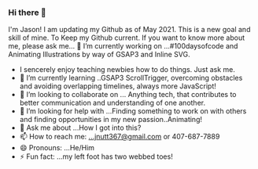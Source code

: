### Hi there 👋
I'm Jason! I am updating my Github as of May 2021. 
This is a new goal and skill of mine. To Keep my Github current. If you want to know more about me, please ask me...
🔭 I’m currently working on ...#100daysofcode and Animating Illustrations by way of GSAP3 and Inline SVG.
- I sencerely enjoy teaching newbies how to do things. Just ask me.          
- 🌱 I’m currently learning ..GSAP3 ScrollTrigger, overcoming obstacles and avoiding overlapping timelines, always more JavaScript!
- 👯 I’m looking to collaborate on ... Anything tech, that contributes to better communication and understanding of one another.
- 🤔 I’m looking for help with ...Finding something to work on with others and finding opportunities in my new passion..Animating!
- 💬 Ask me about ...How I got into this?
- 📫 How to reach me: ...jnutt367@gmail.com or 407-687-7889
- 😄 Pronouns: ...He/Him
- ⚡ Fun fact: ...my left foot has two webbed toes! 
<!--
**jnutt367/jnutt367** is a ✨ _special_ ✨ repository because its `README.md` (this file) appears on your GitHub profile.

Here are some ideas to get you started:

- 
-->
